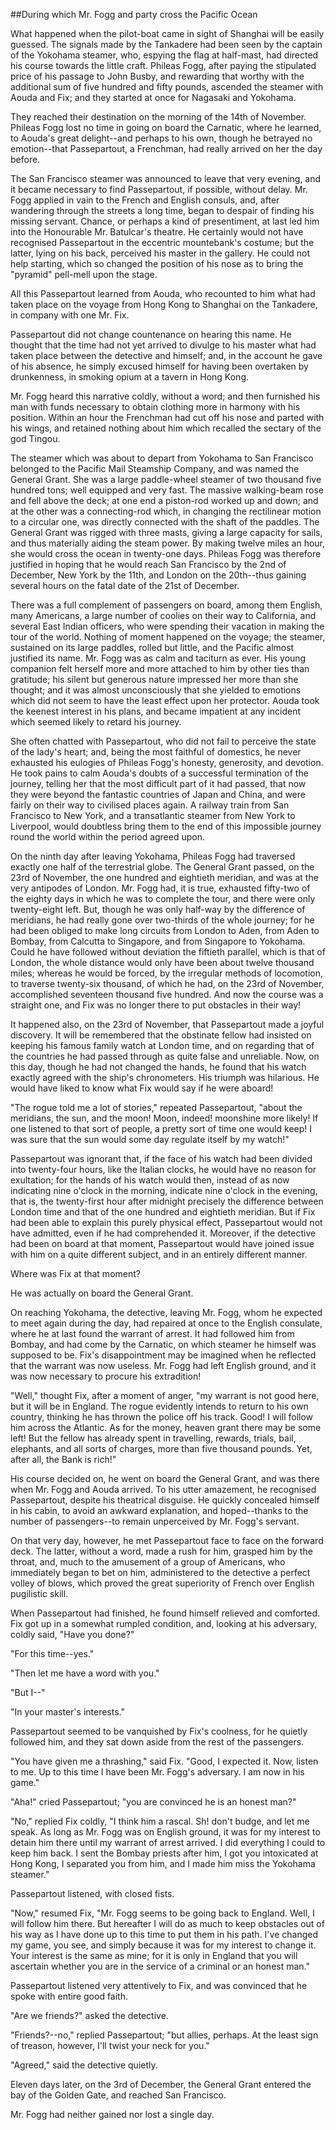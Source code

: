 ##During which Mr. Fogg and party cross the Pacific Ocean

What happened when the pilot-boat came in sight of Shanghai will be
easily guessed.  The signals made by the Tankadere had been seen by the
captain of the Yokohama steamer, who, espying the flag at half-mast,
had directed his course towards the little craft.  Phileas Fogg, after
paying the stipulated price of his passage to John Busby, and rewarding
that worthy with the additional sum of five hundred and fifty pounds,
ascended the steamer with Aouda and Fix; and they started at once for
Nagasaki and Yokohama.

They reached their destination on the morning of the 14th of November.
Phileas Fogg lost no time in going on board the Carnatic, where he
learned, to Aouda's great delight--and perhaps to his own, though he
betrayed no emotion--that Passepartout, a Frenchman, had really arrived
on her the day before.

The San Francisco steamer was announced to leave that very evening, and
it became necessary to find Passepartout, if possible, without delay.
Mr. Fogg applied in vain to the French and English consuls, and, after
wandering through the streets a long time, began to despair of finding
his missing servant.  Chance, or perhaps a kind of presentiment, at
last led him into the Honourable Mr. Batulcar's theatre.  He certainly
would not have recognised Passepartout in the eccentric mountebank's
costume; but the latter, lying on his back, perceived his master in the
gallery.  He could not help starting, which so changed the position of
his nose as to bring the "pyramid" pell-mell upon the stage.

All this Passepartout learned from Aouda, who recounted to him what had
taken place on the voyage from Hong Kong to Shanghai on the Tankadere,
in company with one Mr. Fix.

Passepartout did not change countenance on hearing this name.  He
thought that the time had not yet arrived to divulge to his master what
had taken place between the detective and himself; and, in the account
he gave of his absence, he simply excused himself for having been
overtaken by drunkenness, in smoking opium at a tavern in Hong Kong.

Mr. Fogg heard this narrative coldly, without a word; and then
furnished his man with funds necessary to obtain clothing more in
harmony with his position.  Within an hour the Frenchman had cut off
his nose and parted with his wings, and retained nothing about him
which recalled the sectary of the god Tingou.

The steamer which was about to depart from Yokohama to San Francisco
belonged to the Pacific Mail Steamship Company, and was named the
General Grant.  She was a large paddle-wheel steamer of two thousand
five hundred tons; well equipped and very fast.  The massive
walking-beam rose and fell above the deck; at one end a piston-rod
worked up and down; and at the other was a connecting-rod which, in
changing the rectilinear motion to a circular one, was directly
connected with the shaft of the paddles.  The General Grant was rigged
with three masts, giving a large capacity for sails, and thus
materially aiding the steam power.  By making twelve miles an hour, she
would cross the ocean in twenty-one days.  Phileas Fogg was therefore
justified in hoping that he would reach San Francisco by the 2nd of
December, New York by the 11th, and London on the 20th--thus gaining
several hours on the fatal date of the 21st of December.

There was a full complement of passengers on board, among them English,
many Americans, a large number of coolies on their way to California,
and several East Indian officers, who were spending their vacation in
making the tour of the world.  Nothing of moment happened on the
voyage; the steamer, sustained on its large paddles, rolled but little,
and the Pacific almost justified its name.  Mr. Fogg was as calm and
taciturn as ever.  His young companion felt herself more and more
attached to him by other ties than gratitude; his silent but generous
nature impressed her more than she thought; and it was almost
unconsciously that she yielded to emotions which did not seem to have
the least effect upon her protector.  Aouda took the keenest interest
in his plans, and became impatient at any incident which seemed likely
to retard his journey.

She often chatted with Passepartout, who did not fail to perceive the
state of the lady's heart; and, being the most faithful of domestics,
he never exhausted his eulogies of Phileas Fogg's honesty, generosity,
and devotion.  He took pains to calm Aouda's doubts of a successful
termination of the journey, telling her that the most difficult part of
it had passed, that now they were beyond the fantastic countries of
Japan and China, and were fairly on their way to civilised places
again.  A railway train from San Francisco to New York, and a
transatlantic steamer from New York to Liverpool, would doubtless bring
them to the end of this impossible journey round the world within the
period agreed upon.

On the ninth day after leaving Yokohama, Phileas Fogg had traversed
exactly one half of the terrestrial globe.  The General Grant passed,
on the 23rd of November, the one hundred and eightieth meridian, and
was at the very antipodes of London.  Mr. Fogg had, it is true,
exhausted fifty-two of the eighty days in which he was to complete the
tour, and there were only twenty-eight left.  But, though he was only
half-way by the difference of meridians, he had really gone over
two-thirds of the whole journey; for he had been obliged to make long
circuits from London to Aden, from Aden to Bombay, from Calcutta to
Singapore, and from Singapore to Yokohama.  Could he have followed
without deviation the fiftieth parallel, which is that of London, the
whole distance would only have been about twelve thousand miles;
whereas he would be forced, by the irregular methods of locomotion, to
traverse twenty-six thousand, of which he had, on the 23rd of November,
accomplished seventeen thousand five hundred.  And now the course was a
straight one, and Fix was no longer there to put obstacles in their way!

It happened also, on the 23rd of November, that Passepartout made a
joyful discovery.  It will be remembered that the obstinate fellow had
insisted on keeping his famous family watch at London time, and on
regarding that of the countries he had passed through as quite false
and unreliable.  Now, on this day, though he had not changed the hands,
he found that his watch exactly agreed with the ship's chronometers.
His triumph was hilarious.  He would have liked to know what Fix would
say if he were aboard!

"The rogue told me a lot of stories," repeated Passepartout, "about the
meridians, the sun, and the moon!  Moon, indeed!  moonshine more
likely!  If one listened to that sort of people, a pretty sort of time
one would keep!  I was sure that the sun would some day regulate itself
by my watch!"

Passepartout was ignorant that, if the face of his watch had been
divided into twenty-four hours, like the Italian clocks, he would have
no reason for exultation; for the hands of his watch would then,
instead of as now indicating nine o'clock in the morning, indicate nine
o'clock in the evening, that is, the twenty-first hour after midnight
precisely the difference between London time and that of the one
hundred and eightieth meridian.  But if Fix had been able to explain
this purely physical effect, Passepartout would not have admitted, even
if he had comprehended it.  Moreover, if the detective had been on
board at that moment, Passepartout would have joined issue with him on
a quite different subject, and in an entirely different manner.

Where was Fix at that moment?

He was actually on board the General Grant.

On reaching Yokohama, the detective, leaving Mr. Fogg, whom he expected
to meet again during the day, had repaired at once to the English
consulate, where he at last found the warrant of arrest.  It had
followed him from Bombay, and had come by the Carnatic, on which
steamer he himself was supposed to be.  Fix's disappointment may be
imagined when he reflected that the warrant was now useless.  Mr. Fogg
had left English ground, and it was now necessary to procure his
extradition!

"Well," thought Fix, after a moment of anger, "my warrant is not good
here, but it will be in England.  The rogue evidently intends to return
to his own country, thinking he has thrown the police off his track.
Good!  I will follow him across the Atlantic.  As for the money, heaven
grant there may be some left!  But the fellow has already spent in
travelling, rewards, trials, bail, elephants, and all sorts of charges,
more than five thousand pounds.  Yet, after all, the Bank is rich!"

His course decided on, he went on board the General Grant, and was
there when Mr. Fogg and Aouda arrived.  To his utter amazement, he
recognised Passepartout, despite his theatrical disguise.  He quickly
concealed himself in his cabin, to avoid an awkward explanation, and
hoped--thanks to the number of passengers--to remain unperceived by Mr.
Fogg's servant.

On that very day, however, he met Passepartout face to face on the
forward deck.  The latter, without a word, made a rush for him, grasped
him by the throat, and, much to the amusement of a group of Americans,
who immediately began to bet on him, administered to the detective a
perfect volley of blows, which proved the great superiority of French
over English pugilistic skill.

When Passepartout had finished, he found himself relieved and
comforted.  Fix got up in a somewhat rumpled condition, and, looking at
his adversary, coldly said, "Have you done?"

"For this time--yes."

"Then let me have a word with you."

"But I--"

"In your master's interests."

Passepartout seemed to be vanquished by Fix's coolness, for he quietly
followed him, and they sat down aside from the rest of the passengers.

"You have given me a thrashing," said Fix.  "Good, I expected it.  Now,
listen to me.  Up to this time I have been Mr. Fogg's adversary.  I am
now in his game."

"Aha!" cried Passepartout; "you are convinced he is an honest man?"

"No," replied Fix coldly, "I think him a rascal.  Sh! don't budge, and
let me speak.  As long as Mr. Fogg was on English ground, it was for my
interest to detain him there until my warrant of arrest arrived.  I did
everything I could to keep him back.  I sent the Bombay priests after
him, I got you intoxicated at Hong Kong, I separated you from him, and
I made him miss the Yokohama steamer."

Passepartout listened, with closed fists.

"Now," resumed Fix, "Mr. Fogg seems to be going back to England.  Well,
I will follow him there.  But hereafter I will do as much to keep
obstacles out of his way as I have done up to this time to put them in
his path.  I've changed my game, you see, and simply because it was for
my interest to change it.  Your interest is the same as mine; for it is
only in England that you will ascertain whether you are in the service
of a criminal or an honest man."

Passepartout listened very attentively to Fix, and was convinced that
he spoke with entire good faith.

"Are we friends?" asked the detective.

"Friends?--no," replied Passepartout; "but allies, perhaps.  At the
least sign of treason, however, I'll twist your neck for you."

"Agreed," said the detective quietly.

Eleven days later, on the 3rd of December, the General Grant entered
the bay of the Golden Gate, and reached San Francisco.

Mr. Fogg had neither gained nor lost a single day.
